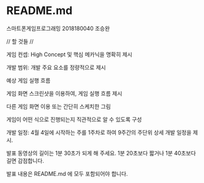 # README.md
스마트폰게임프로그래밍 2018180040 조승완

 
// 할 것들 //

게임 컨셉: High Concept 및 핵심 메카닉을 명확히 제시

개발 범위: 개발 주요 요소를 정량적으로 제시

예상 게임 실행 흐름

게임 화면 스크린샷을 이용하여, 게임 실행 흐름 제시

다른 게임 화면 이용 또는 간단히 스케치한 그림

게임이 어떤 식으로 진행되는지 직관적으로 알 수 있도록 구성

개발 일정: 4월 4일에 시작하는 주를 1주차로 하여 9주간의 주단위 상세 개발 일정을 제시.

발표 동영상의 길이는 1분 30초가 되게 해 주세요. 1분 20초보다 짧거나 1분 40초보다 길면 감점합니다.

발표 내용은 README.md 에 모두 포함되어야 합니다.
 
